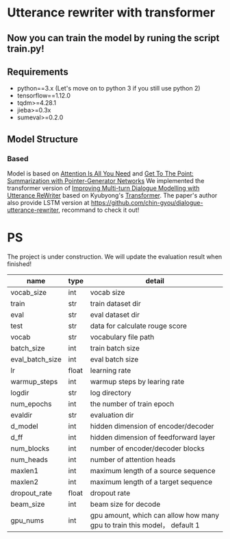 # Utterance rewriter with transformer

## Now you can train the model by runing the script train.py!

## Requirements
* python==3.x (Let's move on to python 3 if you still use python 2)
* tensorflow==1.12.0
* tqdm>=4.28.1
* jieba>=0.3x
* sumeval>=0.2.0

## Model Structure
### Based
Model is based on [Attention Is All You Need](https://arxiv.org/abs/1706.03762) and [Get To The Point: Summarization with Pointer-Generator Networks](https://arxiv.org/abs/1704.04368)
We implemented the transformer version of [Improving Multi-turn Dialogue Modelling with Utterance ReWriter](https://arxiv.org/abs/1906.07004) based on Kyubyong's [Transformer](https://github.com/Kyubyong/transformer). The paper's author also provide LSTM version at https://github.com/chin-gyou/dialogue-utterance-rewriter, recommand to check it out!

# PS
The project is under construction. We will update the evaluation result when finished!

| name | type | detail |
|--------------------|------|-------------|
vocab_size | int | vocab size
train | str | train dataset dir
eval | str| eval dataset dir
test | str| data for calculate rouge score
vocab | str| vocabulary file path
batch_size | int| train batch size
eval_batch_size | int| eval batch size
lr | float| learning rate
warmup_steps | int| warmup steps by learing rate
logdir | str| log directory
num_epochs | int| the number of train epoch
evaldir | str| evaluation dir
d_model | int| hidden dimension of encoder/decoder
d_ff | int| hidden dimension of feedforward layer
num_blocks | int| number of encoder/decoder blocks
num_heads | int| number of attention heads
maxlen1 | int| maximum length of a source sequence
maxlen2 | int| maximum length of a target sequence
dropout_rate | float| dropout rate
beam_size | int| beam size for decode
gpu_nums | int| gpu amount, which can allow how many gpu to train this model， default 1

